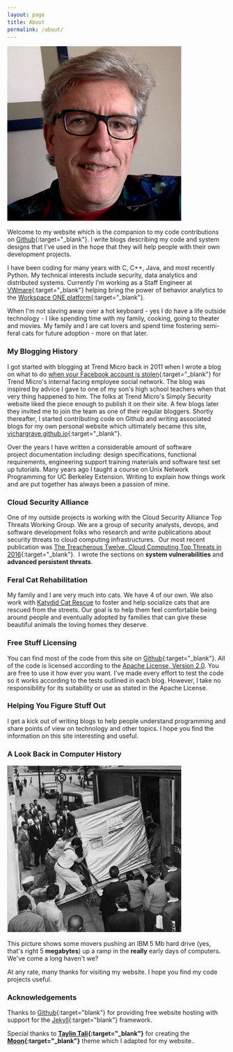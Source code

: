 ```yaml
---
layout: page
title: About
permalink: /about/
---
```


![](/assets/img/vic.png)

Welcome to my website which is the companion to my code contributions on [Github](https://github.com/vichargrave){:target="_blank"}. I write blogs describing my code and system designs that I've used in the hope that they will help people with their own development projects.

I have been coding for many years with C, C++, Java, and most recently Python. My technical interests include security, data analytics and distributed systems. Currently I'm working as a Staff Engineer at [VWmare](https://vmware.com){:target="_blank"} helping bring the power of behavior analytics to the [Workspace ONE platform](https://www.vmware.com/products/workspace-one.html){:target="_blank"}.

When I'm not slaving away over a hot keyboard - yes I do have a life outside technology - I like spending time with my family, cooking, going to theater and movies. My family and I are cat lovers and spend time fostering semi-feral cats for future adoption - more on that later.

### My Blogging History

I got started with blogging at Trend Micro back in 2011 when I wrote a blog on what to do [when your Facebook account is stolen](http://fearlessweb.trendmicro.com/2011/smart-surfing/what-to-do-when-your-facebook-account-is-stolen){:target="_blank"} for Trend Micro's internal facing employee social network. The blog was inspired by advice I gave to one of my son's high school teachers when that very thing happened to him. The folks at Trend Micro's Simply Security website liked the piece enough to publish it on their site. A few blogs later they invited me to join the team as one of their regular bloggers. Shortly thereafter, I started contributing code on Github and writing associated blogs for my own personal website which ultimately became this site, [vichargrave.github.io](https://vichargrave.github.io){:target="_blank"}.

Over the years I have written a considerable amount of software project documentation including: design specifications, functional requirements, engineering support training materials and software test set up tutorials. Many years ago I taught a course on Unix Network Programming for UC Berkeley Extension. Writing to explain how things work and are put together has always been a passion of mine.

### Cloud Security Alliance

One of my outside projects is working with the Cloud Security Alliance Top Threats Working Group. We are a group of security analysts, devops, and software development folks who research and write publications about security threats to cloud computing infrastructures.  Our most recent publication was [The Treacherous Twelve, Cloud Computing Top Threats in 2016](https://downloads.cloudsecurityalliance.org/assets/research/top-threats/Treacherous-12_Cloud-Computing_Top-Threats.pdf){:target="_blank"}.  I wrote the sections on **system vulnerabilities** and **advanced persistent threats**.

### Feral Cat Rehabilitation

My family and I are very much into cats. We have 4 of our own. We also work with <a href="http://www.petfinder.com/shelters/CA1681.html" target="_blank">Katydid Cat Rescue</a> to foster and help socialize cats that are rescued from the streets. Our goal is to help them feel comfortable being around people and eventually adopted by families that can give these beautiful animals the loving homes they deserve.

### Free Stuff Licensing

You can find most of the code from this site on [Github](https://github.com/vichargrave?tab=repositories){:target="_blank"}. All of the code is licensed according to the <a title="Apache License Version 2.0" href="http://www.apache.org/licenses/LICENSE-2.0.html" target="_blank">Apache License, Version 2.0</a>. You are free to use it how ever you want. I've made every effort to test the code so it works according to the tests outlined in each blog. However, I take no responsibility for its suitability or use as stated in the Apache License.

### Helping You Figure Stuff Out

I get a kick out of writing blogs to help people understand programming and share points of view on technology and other topics. I hope you find the information on this site interesting and useful.

### A Look Back in Computer History

![](/assets/img/5mb_hard_drive_1956.png)

This picture shows some movers pushing an IBM 5 Mb hard drive (yes, that's right 5 **megabytes**) up a ramp in the **really** early days of computers. We've come a long haven't we?

At any rate, many thanks for visiting my website. I hope you find my code projects useful.

### Acknowledgements

Thanks to [Github](https://github.com){:target="blank"} for providing free website hosting with support for the [Jekyll](https://jekyllrb.com/){:target="blank"} framework.  

Special thanks to **[Taylin Tali](https://github.com/TaylanTatli){:target="_blank"}** for creating the **[Moon](https://github.com/TaylanTatli/Moon){:target="_blank"}** theme which I adapted for my website..
